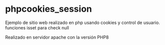 # phpcookies_session
Ejemplo de sitio web realizado en php usando cookies y control de usuario.
funciones isset para check null

Realizado en servidor apache con la versión PHP8
